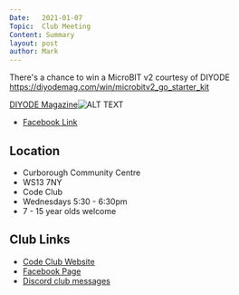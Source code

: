 ```yaml
---
Date:   2021-01-07
Topic:  Club Meeting
Content: Summary
layout: post
author: Mark
---
```

There's a chance to win a MicroBIT v2 courtesy of DIYODE
https://diyodemag.com/win/microbitv2_go_starter_kit

[DIYODE Magazine](https://l.facebook.com/l.php?u=https%3A%2F%2Fdiyodemag.com%2Fwin%2Fmicrobitv2_go_starter_kit&h=AT3McGxFMbVGI03HC_njlqXST7aQr5tzAr6B1cMwYWROADPwJY87ZF9cE4R3IeS-wJJVf_aaTRSArqeq8vgyNnl_VAwfRNaU7MeijXPWiTlXQTbnBYHk9HarGK0Xv5oH&s=1)![ALT TEXT](https://external.fbhx6-1.fna.fbcdn.net/emg1/v/t13/7801953715571185587?url=https%3A%2F%2Fdiyodemag.com%2F_images%2F5989687fc672e0e229c39da9%2C400%2C400&fb_obo=1&utld=diyodemag.com&stp=c0.5000x0.5000f_dst-emg0_p400x400_q75&ccb=13-1&oh=06_AbGKEc-McW_EowI-5H29ImDyK_rAJwuxoVDCBp1NHJQKCA&oe=65286602&_nc_sid=e609ca)

* [Facebook Link](https://www.facebook.com/1481985248595237/posts/3396858063774603/)

## Location

* Curborough Community Centre
* WS13 7NY
* Code Club
* Wednesdays 5:30 - 6:30pm
* 7 - 15 year olds welcome

## Club Links

* [Code Club Website](https://lichfield-code-club.github.io/)
* [Facebook Page](https://www.facebook.com/LichfieldCoders)
* [Discord club messages](https://discord.gg/szz6xGK)
